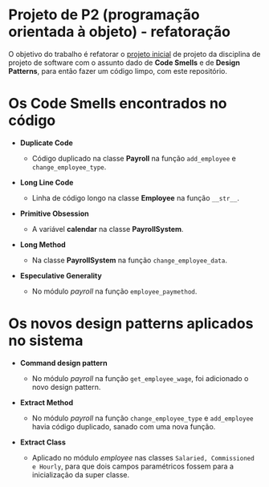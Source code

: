 # Projeto de P2 (programação orientada à objeto) - refatoração

O objetivo do trabalho é refatorar o [projeto inicial] de projeto da disciplina de projeto de software com o assunto dado de **Code Smells** e de **Design Patterns**, para então fazer um código limpo, com este repositório.

[projeto inicial]: <https://github.com/ghastcmd/projeto-p2>

# Os Code Smells encontrados no código

- **Duplicate Code**
  - Código duplicado na classe **Payroll** na função `add_employee` e `change_employee_type`.

- **Long Line Code** 
  - Linha de código longo na classe **Employee** na função `__str__`.

- **Primitive Obsession**
  - A variável **calendar** na classe **PayrollSystem**.

- **Long Method**
  - Na classe **PayrollSystem** na função `change_employee_data`.

- **Especulative Generality**
  - No módulo *payroll* na função `employee_paymethod`.

# Os novos design patterns aplicados no sistema

- **Command design pattern**
  - No módulo *payroll* na função `get_employee_wage`, foi adicionado o novo design pattern.

- **Extract Method**
  - No módulo *payroll* na função `change_employee_type` e `add_employee` havia código duplicado, sanado com uma nova função.

- **Extract Class**
  - Aplicado no módulo *employee* nas classes `Salaried, Commissioned e Hourly`, para que dois campos paramétricos fossem para a inicialização da super classe.
